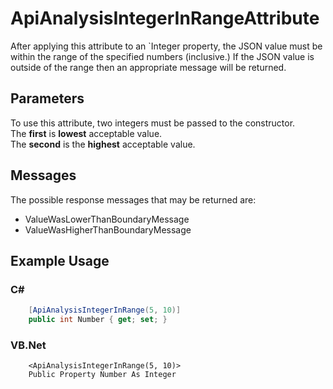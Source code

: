 # ApiAnalysisIntegerInRangeAttribute

After applying this attribute to an `Integer property, the JSON value must be within the range of the specified numbers (inclusive.) If the JSON value is outside of the range then an appropriate message will be returned.

## Parameters

To use this attribute, two integers must be passed to the constructor.  
The **first** is **lowest** acceptable value.  
The **second** is the **highest** acceptable value.

## Messages

The possible response messages that may be returned are:

* ValueWasLowerThanBoundaryMessage
* ValueWasHigherThanBoundaryMessage

## Example Usage

### C&#35;

```csharp
    [ApiAnalysisIntegerInRange(5, 10)]
    public int Number { get; set; }
```

### VB&#46;Net

```vbnet
    <ApiAnalysisIntegerInRange(5, 10)>
    Public Property Number As Integer
```
